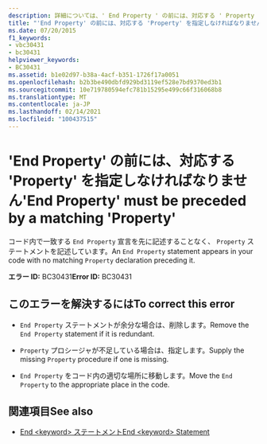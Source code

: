 ```yaml
---
description: 詳細については、' End Property ' の前には、対応する ' Property ' を指定しなければなりません
title: "'End Property' の前には、対応する 'Property' を指定しなければなりません"
ms.date: 07/20/2015
f1_keywords:
- vbc30431
- bc30431
helpviewer_keywords:
- BC30431
ms.assetid: b1e02d97-b38a-4acf-b351-1726f17a0051
ms.openlocfilehash: b2b3be490dbfd929bd3119ef528e7bd9370ed3b1
ms.sourcegitcommit: 10e719780594efc781b15295e499c66f316068b8
ms.translationtype: MT
ms.contentlocale: ja-JP
ms.lasthandoff: 02/14/2021
ms.locfileid: "100437515"
---
```

# <a name="end-property-must-be-preceded-by-a-matching-property"></a><span data-ttu-id="62800-103">'End Property' の前には、対応する 'Property' を指定しなければなりません</span><span class="sxs-lookup"><span data-stu-id="62800-103">'End Property' must be preceded by a matching 'Property'</span></span>

<span data-ttu-id="62800-104">コード内で一致する `End Property` 宣言を先に記述することなく、 `Property` ステートメントを記述しています。</span><span class="sxs-lookup"><span data-stu-id="62800-104">An `End Property` statement appears in your code with no matching `Property` declaration preceding it.</span></span>  
  
 <span data-ttu-id="62800-105">**エラー ID:** BC30431</span><span class="sxs-lookup"><span data-stu-id="62800-105">**Error ID:** BC30431</span></span>  
  
## <a name="to-correct-this-error"></a><span data-ttu-id="62800-106">このエラーを解決するには</span><span class="sxs-lookup"><span data-stu-id="62800-106">To correct this error</span></span>  
  
- <span data-ttu-id="62800-107">`End Property` ステートメントが余分な場合は、削除します。</span><span class="sxs-lookup"><span data-stu-id="62800-107">Remove the `End Property` statement if it is redundant.</span></span>  
  
- <span data-ttu-id="62800-108">`Property` プロシージャが不足している場合は、指定します。</span><span class="sxs-lookup"><span data-stu-id="62800-108">Supply the missing `Property` procedure if one is missing.</span></span>  
  
- <span data-ttu-id="62800-109">`End Property` をコード内の適切な場所に移動します。</span><span class="sxs-lookup"><span data-stu-id="62800-109">Move the `End Property` to the appropriate place in the code.</span></span>  
  
## <a name="see-also"></a><span data-ttu-id="62800-110">関連項目</span><span class="sxs-lookup"><span data-stu-id="62800-110">See also</span></span>

- [<span data-ttu-id="62800-111">End \<keyword> ステートメント</span><span class="sxs-lookup"><span data-stu-id="62800-111">End \<keyword> Statement</span></span>](../language-reference/statements/end-keyword-statement.md)
